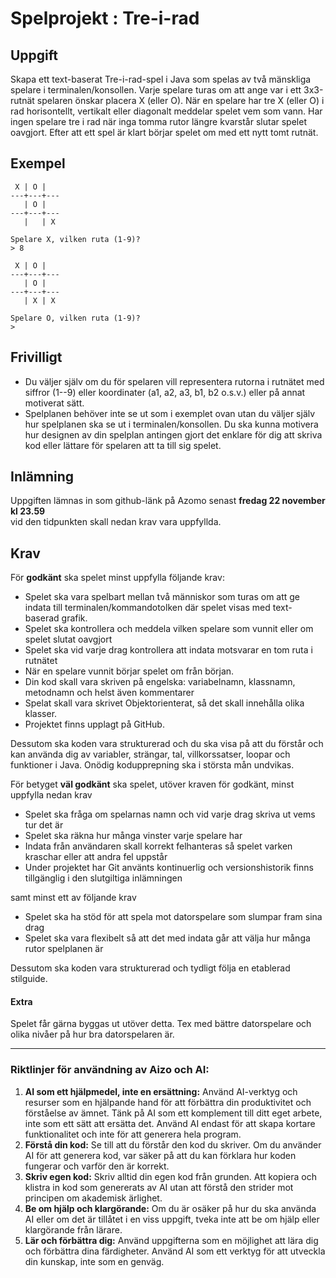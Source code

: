 
# Spelprojekt : Tre-i-rad


## Uppgift


Skapa ett text-baserat Tre-i-rad-spel i Java som spelas av två mänskliga spelare i terminalen/konsollen. Varje spelare turas om att ange var i ett 3x3-rutnät spelaren önskar placera X (eller O). När en spelare har tre X (eller O) i rad horisontellt, vertikalt eller diagonalt meddelar spelet vem som vann. Har ingen spelare tre i rad när inga tomma rutor längre kvarstår slutar spelet oavgjort. Efter att ett spel är klart börjar spelet om med ett nytt tomt rutnät.

Exempel
-------

```
 X | O |  
---+---+---
   | O |
---+---+---
   |   | X 

Spelare X, vilken ruta (1-9)?
> 8

 X | O |  
---+---+---
   | O |
---+---+---
   | X | X 

Spelare O, vilken ruta (1-9)?   
>
```
Frivilligt
----------
* Du väljer själv om du för spelaren vill representera rutorna i rutnätet med siffror (1--9) eller koordinater (a1, a2, a3, b1, b2 o.s.v.) eller på annat motiverat sätt. 
* Spelplanen behöver inte se ut som i exemplet ovan utan du väljer själv hur spelplanen ska se ut i terminalen/konsollen. Du ska kunna motivera hur designen av din spelplan antingen gjort det enklare för dig att skriva kod eller lättare för spelaren att ta till sig spelet.



Inlämning
---------
Uppgiften lämnas in som github-länk på Azomo senast **fredag 22 november kl 23.59** <br>
vid den tidpunkten skall nedan krav vara uppfyllda.



Krav
----
För **godkänt** ska spelet minst uppfylla följande krav:

* Spelet ska vara spelbart mellan två människor som turas om att ge indata till terminalen/kommandotolken där spelet visas med text-baserad grafik.
* Spelet ska kontrollera och meddela vilken spelare som vunnit eller om spelet slutat oavgjort
* Spelet ska vid varje drag kontrollera att indata motsvarar en tom ruta i rutnätet
* När en spelare vunnit börjar spelet om från början.
* Din kod skall vara skriven på engelska: variabelnamn, klassnamn, metodnamn och helst även kommentarer
* Spelat skall vara skrivet Objektorienterat, så det skall innehålla olika klasser.
* Projektet finns upplagt på GitHub.

Dessutom ska koden vara strukturerad och du ska visa på att du förstår och kan använda dig av variabler, strängar, tal, villkorssatser, loopar och funktioner i Java. Onödig kodupprepning ska i största mån undvikas. 

För betyget **väl godkänt** ska spelet, utöver kraven för godkänt, minst uppfylla nedan krav

* Spelet ska fråga om spelarnas namn och vid varje drag skriva ut vems tur det är
* Spelet ska räkna hur många vinster varje spelare har
* Indata från användaren skall korrekt felhanteras så spelet varken kraschar eller att andra fel uppstår
* Under projektet har Git använts kontinuerlig och versionshistorik finns tillgänglig i den slutgiltiga inlämningen

samt minst ett av följande krav

* Spelet ska ha stöd för att spela mot datorspelare som slumpar fram sina drag
* Spelet ska vara flexibelt så att det med indata går att välja hur många rutor spelplanen är 

Dessutom ska koden vara strukturerad och tydligt följa en etablerad stilguide.



#### Extra
Spelet får gärna byggas ut utöver detta. Tex med bättre datorspelare och olika nivåer på hur bra datorspelaren är.

------

### Riktlinjer för användning av Aizo och AI:
1. **AI som ett hjälpmedel, inte en ersättning:** Använd AI-verktyg och resurser som en hjälpande hand för att förbättra din produktivitet och förståelse av ämnet. Tänk på AI som ett komplement till ditt eget arbete, inte som ett sätt att ersätta det. Använd AI endast för att skapa kortare funktionalitet och inte för att generera hela program.
2. **Förstå din kod:** Se till att du förstår den kod du skriver. Om du använder AI för att generera kod, var säker på att du kan förklara hur koden fungerar och varför den är korrekt.
3. **Skriv egen kod:** Skriv alltid din egen kod från grunden. Att kopiera och klistra in kod som genererats av AI utan att förstå den strider mot principen om akademisk ärlighet.
4. **Be om hjälp och klargörande:** Om du är osäker på hur du ska använda AI eller om det är tillåtet i en viss uppgift, tveka inte att be om hjälp eller klargörande från lärare.
5. **Lär och förbättra dig:** Använd uppgifterna som en möjlighet att lära dig och förbättra dina färdigheter. Använd AI som ett verktyg för att utveckla din kunskap, inte som en genväg.
